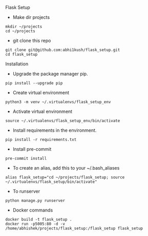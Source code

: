 Flask Setup

* Make dir projects
```
mkdir ~/projects
cd ~/projects
```
* git clone this repo
```
git clone git@github.com:abhi1kush/flask_setup.git
cd flask_setup
```

Installation
* Upgrade the package manager pip.
```
pip install --upgrade pip
```
* Create virtual environment
```
python3 -m venv ~/.virtualenvs/flask_setup_env
```
* Activate virtual environment
```
source ~/.virtualenvs/flask_setup_env/bin/activate
```
* Install requirements in the environment.
```
pip install -r requirements.txt
```
* Install pre-commit
```
pre-commit install
```
* To create an alias, add this to your ~/.bash_aliases
```
alias flask_setup="cd ~/projects/flask_setup; source ~/.virtualenvs/flask_setup/bin/activate"
```
* To runserver
```
python manage.py runserver
```
* Docker commands
```
docker build -t flask_setup .
docker run -p5005:80 -d -v /home/abhishek/projects/flask_setup:/flask_setup flask_setup
```
